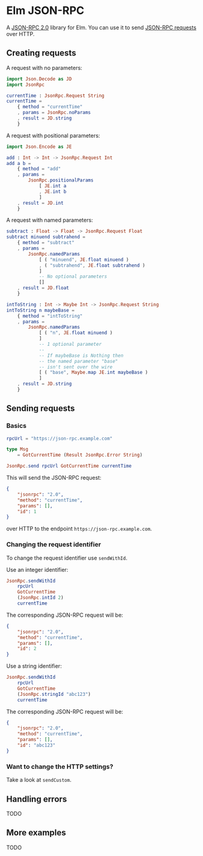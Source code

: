 # Elm JSON-RPC

A [JSON-RPC 2.0](https://www.jsonrpc.org/specification) library for Elm. You can
use it to send
[JSON-RPC requests](https://www.jsonrpc.org/specification#request_object)
over HTTP.

## Creating requests

A request with no parameters:

```elm
import Json.Decode as JD
import JsonRpc

currentTime : JsonRpc.Request String
currentTime =
    { method = "currentTime"
    , params = JsonRpc.noParams
    , result = JD.string
    }
```

A request with positional parameters:

```elm
import Json.Encode as JE

add : Int -> Int -> JsonRpc.Request Int
add a b =
    { method = "add"
    , params =
        JsonRpc.positionalParams
            [ JE.int a
            , JE.int b
            ]
    , result = JD.int
    }
```

A request with named parameters:

```elm
subtract : Float -> Float -> JsonRpc.Request Float
subtract minuend subtrahend =
    { method = "subtract"
    , params =
        JsonRpc.namedParams
            [ ( "minuend", JE.float minuend )
            , ( "subtrahend", JE.float subtrahend )
            ]
            -- No optional parameters
            []
    , result = JD.float
    }

intToString : Int -> Maybe Int -> JsonRpc.Request String
intToString n maybeBase =
    { method = "intToString"
    , params =
        JsonRpc.namedParams
            [ ( "n", JE.float minuend )
            ]
            -- 1 optional parameter
            --
            -- If maybeBase is Nothing then
            -- the named parameter "base"
            -- isn't sent over the wire
            [ ( "base", Maybe.map JE.int maybeBase )
            ]
    , result = JD.string
    }
```

## Sending requests

### Basics

```elm
rpcUrl = "https://json-rpc.example.com"

type Msg
    = GotCurrentTime (Result JsonRpc.Error String)

JsonRpc.send rpcUrl GotCurrentTime currentTime
```

This will send the JSON-RPC request:

```json
{
    "jsonrpc": "2.0",
    "method": "currentTime",
    "params": [],
    "id": 1
}
```

over HTTP to the endpoint `https://json-rpc.example.com`.

### Changing the request identifier

To change the request identifier use `sendWithId`.

Use an integer identifier:

```elm
JsonRpc.sendWithId
    rpcUrl
    GotCurrentTime
    (JsonRpc.intId 2)
    currentTime
```

The corresponding JSON-RPC request will be:

```json
{
    "jsonrpc": "2.0",
    "method": "currentTime",
    "params": [],
    "id": 2
}
```

Use a string identifier:

```elm
JsonRpc.sendWithId
    rpcUrl
    GotCurrentTime
    (JsonRpc.stringId "abc123")
    currentTime
```

The corresponding JSON-RPC request will be:

```json
{
    "jsonrpc": "2.0",
    "method": "currentTime",
    "params": [],
    "id": "abc123"
}
```

### Want to change the HTTP settings?

Take a look at `sendCustom`.

## Handling errors

TODO

## More examples

TODO
